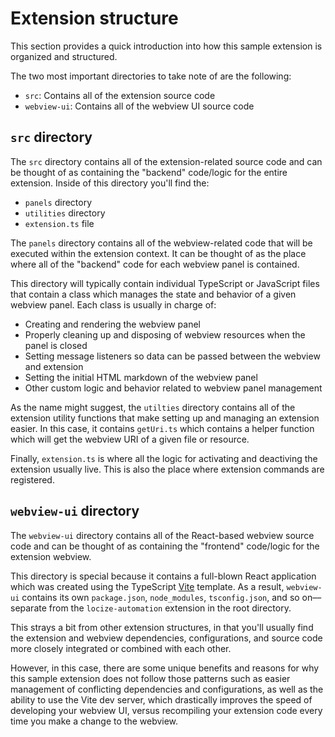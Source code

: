 # Extension structure

This section provides a quick introduction into how this sample extension is organized and structured.

The two most important directories to take note of are the following:

- `src`: Contains all of the extension source code
- `webview-ui`: Contains all of the webview UI source code

## `src` directory

The `src` directory contains all of the extension-related source code and can be thought of as containing the "backend" code/logic for the entire extension. Inside of this directory you'll find the:

- `panels` directory
- `utilities` directory
- `extension.ts` file

The `panels` directory contains all of the webview-related code that will be executed within the extension context. It can be thought of as the place where all of the "backend" code for each webview panel is contained.

This directory will typically contain individual TypeScript or JavaScript files that contain a class which manages the state and behavior of a given webview panel. Each class is usually in charge of:

- Creating and rendering the webview panel
- Properly cleaning up and disposing of webview resources when the panel is closed
- Setting message listeners so data can be passed between the webview and extension
- Setting the initial HTML markdown of the webview panel
- Other custom logic and behavior related to webview panel management

As the name might suggest, the `utilties` directory contains all of the extension utility functions that make setting up and managing an extension easier. In this case, it contains `getUri.ts` which contains a helper function which will get the webview URI of a given file or resource.

Finally, `extension.ts` is where all the logic for activating and deactiving the extension usually live. This is also the place where extension commands are registered.

## `webview-ui` directory

The `webview-ui` directory contains all of the React-based webview source code and can be thought of as containing the "frontend" code/logic for the extension webview.

This directory is special because it contains a full-blown React application which was created using the TypeScript [Vite](https://vitejs.dev/) template. As a result, `webview-ui` contains its own `package.json`, `node_modules`, `tsconfig.json`, and so on––separate from the `locize-automation` extension in the root directory.

This strays a bit from other extension structures, in that you'll usually find the extension and webview dependencies, configurations, and source code more closely integrated or combined with each other.

However, in this case, there are some unique benefits and reasons for why this sample extension does not follow those patterns such as easier management of conflicting dependencies and configurations, as well as the ability to use the Vite dev server, which drastically improves the speed of developing your webview UI, versus recompiling your extension code every time you make a change to the webview.
